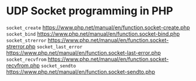 # UDP Socket programming in PHP

`socket_create` https://www.php.net/manual/en/function.socket-create.php
`socket_bind` https://www.php.net/manual/en/function.socket-bind.php
`socket_strerror` https://www.php.net/manual/en/function.socket-strerror.php
`socket_last_error` https://www.php.net/manual/en/function.socket-last-error.php
`socket_recvfrom` https://www.php.net/manual/en/function.socket-recvfrom.php
`socket_sendto` https://www.php.net/manual/en/function.socket-sendto.php
